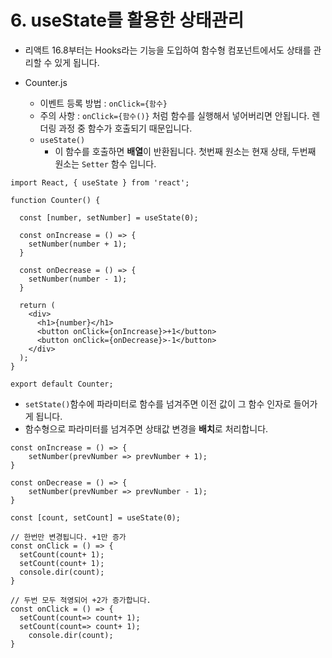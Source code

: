 # 6. useState를 활용한 상태관리

- 리액트 16.8부터는 Hooks라는 기능을 도입하여 함수형 컴포넌트에서도 상태를 관리할 수 있게 됩니다.



- Counter.js
  - 이벤트 등록 방법 : `onClick={함수}`
  - 주의 사항 : `onClick={함수()}` 처럼 함수를 실행해서 넣어버리면 안됩니다. 렌더링 과정 중 함수가 호출되기 때문입니다.
  - `useState()`
    - 이 함수를 호출하면 **배열**이 반환됩니다. 첫번째 원소는 현재 상태, 두번째 원소는 `Setter` 함수 입니다.

```react
import React, { useState } from 'react';

function Counter() {
    
  const [number, setNumber] = useState(0);  
    
  const onIncrease = () => {
    setNumber(number + 1);
  }

  const onDecrease = () => {
    setNumber(number - 1);
  }
  
  return (
    <div>
      <h1>{number}</h1>
      <button onClick={onIncrease}>+1</button>
      <button onClick={onDecrease}>-1</button>
    </div>
  );
}

export default Counter;
```



- `setState()`함수에 파라미터로 함수를 넘겨주면 이전 값이 그 함수 인자로 들어가게 됩니다.
- 함수형으로 파라미터를 넘겨주면 상태값 변경을 **배치**로 처리합니다.

```react
const onIncrease = () => {
    setNumber(prevNumber => prevNumber + 1);
}

const onDecrease = () => {
    setNumber(prevNumber => prevNumber - 1);
}
```

```react
const [count, setCount] = useState(0);

// 한번만 변경됩니다. +1만 증가
const onClick = () => {
  setCount(count+ 1);
  setCount(count+ 1);
  console.dir(count);
}

// 두번 모두 적영되어 +2가 증가합니다.
const onClick = () => {
  setCount(count=> count+ 1);
  setCount(count=> count+ 1);
    console.dir(count);
}
```

